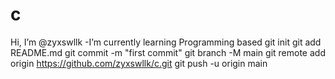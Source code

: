# c
Hi, I’m @zyxswllk
-I’m currently learning Programming based
git init
git add README.md
git commit -m "first commit"
git branch -M main
git remote add origin https://github.com/zyxswllk/c.git
git push -u origin main

